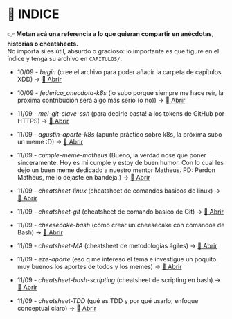 # 📑 INDICE

👉 **Metan acá una referencia a lo que quieran compartir en anécdotas, historias o cheatsheets.**  
No importa si es útil, absurdo o gracioso: lo importante es que figure en el índice y tenga su archivo en `CAPITULOS/`.  


- 10/09 - *begin* (cree el archivo para poder añadir la carpeta de capítulos XDD) → [📎 Abrir](CAPITULOS/begin.md)

- 10/09 - *federico_anecdota-k8s* (lo subo porque siempre me hace reír, la próxima contribución será algo más serio (o no)) → [📎 Abrir](CAPITULOS/federico_anecdota-k8s.md)

- 11/09 - *mel-git-clave-ssh* (para decirle basta! a los tokens de GitHub por HTTPS) → [📎 Abrir](CAPITULOS/mel-git-claves-ssh.md)

- 11/09 - *agustin-aporte-k8s* (apunte práctico sobre k8s, la próxima subo un meme :D) → [📎 Abrir](CAPITULOS/agustin-aporte-k8s.md)

- 11/09 - *cumple-meme-matheus* (Bueno, la verdad nose que poner sinceramente. Hoy es mi cumple y estoy de buen humor.  Con lo cual les dejo un buen meme dedicado a nuestro mentor Matheus. PD: Perdon Matheus, me lo dejaste en bandeja.) → [📎 Abrir](CAPITULOS/e-castel-tristeza-nao-tem-fim.md)

- 11/09 - *cheatsheet-linux* (cheatsheet de comandos basicos de linux) → [📎 Abrir](CAPITULOS/linux-cheatsheet.md)

- 11/09 - *cheatsheet-git* (cheatsheet de comando basico de Git) → [📎 Abrir](CAPITULOS/git_cheat_sheet.md)

- 11/09 - *cheesecake-bash* (cómo crear un cheesecake con comandos de Bash) → [📎 Abrir](CAPITULOS/cocinando-bash.md)

- 11/09 - *cheatsheet-MA* (cheatsheet de metodologías ágiles) -> [📎 Abrir](CAPITULOS/metodologias-agiles.md)

- 11/09 - *eze-aporte* (eso q me intereso el tema e investigue un poquito. muy buenos los aportes de todos y los memes) -> [📎 Abrir](CAPITULOS/estrategias_branching.md)

- 11/09 - *cheatsheet-bash-scripting* (cheatsheet de scripting en bash) -> [📎 Abrir](CAPITULOS/bash-scripting-cheatsheet.md)

- 11/09 - *cheatsheet-TDD* (qué es TDD y por qué usarlo; enfoque conceptual claro) → [📎 Abrir](CAPITULOS/santino-tdd.md)

